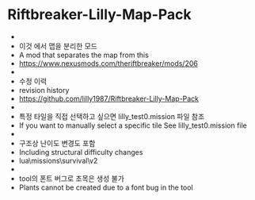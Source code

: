 # Riftbreaker-Lilly-Map-Pack
- 
- 이것 에서 맵을 분리한 모드
- A mod that separates the map from this
- https://www.nexusmods.com/theriftbreaker/mods/206
- 
- 수정 이력
- revision history
- https://github.com/lilly1987/Riftbreaker-Lilly-Map-Pack
- 
- 특정 타일을 직접 선택하고 싶으면 lilly_test0.mission 파일 참조
- If you want to manually select a specific tile See lilly_test0.mission file
- 
- 구조상 난이도 변경도 포함
- Including structural difficulty changes
- lua\missions\survival\v2
- 
- tool의 폰트 버그로 초목은 생성 불가
- Plants cannot be created due to a font bug in the tool